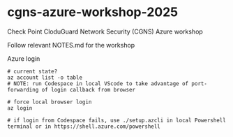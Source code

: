 # cgns-azure-workshop-2025
Check Point CloduGuard Network Security (CGNS) Azure workshop

Follow relevant NOTES.md for the workshop

Azure login

```shell
# current state?
az account list -o table
# NOTE: run Codespace in local VScode to take advantage of port-forwarding of login callback from browser

# force local browser login
az login

# if login from Codespace fails, use ./setup.azcli in local Powershell terminal or in https://shell.azure.com/powershell


